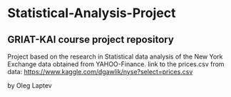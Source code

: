 # Statistical-Analysis-Project
## GRIAT-KAI course project repository

Project based on the research in Statistical data analysis of the New York Exchange data obtained from YAHOO-Finance.
link to the prices.csv from data: https://www.kaggle.com/dgawlik/nyse?select=prices.csv



by Oleg Laptev


